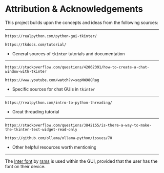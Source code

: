 # Attribution & Acknowledgements

This project builds upon the concepts and ideas from the following sources:

---

`https://realpython.com/python-gui-tkinter/`

`https://tkdocs.com/tutorial/`

- General sources of `tkinter` tutorials and documentation

---

`https://stackoverflow.com/questions/42062391/how-to-create-a-chat-window-with-tkinter`

`https://www.youtube.com/watch?v=sopNW98CRag`

- Specific sources for chat GUIs in `tkinter`

---

`https://realpython.com/intro-to-python-threading/`

- Great threading tutorial

---

`https://stackoverflow.com/questions/3842155/is-there-a-way-to-make-the-tkinter-text-widget-read-only`

`https://github.com/ollama/ollama-python/issues/70`

- Other helpful resources worth mentioning

---

The [Inter font](https://github.com/rsms/inter/) by [rsms](https://github.com/rsms/) is used within the GUI, provided that the user has the font on their device.

